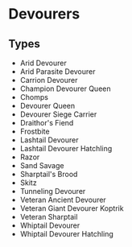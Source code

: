 # Devourers
## Types
* Arid Devourer
* Arid Parasite Devourer
* Carrion Devourer
* Champion Devourer Queen
* Chomps
* Devourer Queen
* Devourer Siege Carrier
* Draithor's Fiend
* Frostbite
* Lashtail Devourer
* Lashtail Devourer Hatchling
* Razor
* Sand Savage
* Sharptail's Brood
* Skitz
* Tunneling Devourer
* Veteran Ancient Devourer
* Veteran Giant Devourer Koptrik
* Veteran Sharptail
* Whiptail Devourer
* Whiptail Devourer Hatchling
